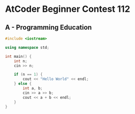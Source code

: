 # AtCoder Beginner Contest 112
## A - Programming Education
```cpp
#include <iostream>

using namespace std;

int main() {
    int n;
    cin >> n;

    if (n == 1) {
        cout << "Hello World" << endl;
    } else {
        int a, b;
        cin >> a >> b;
        cout << a + b << endl;
    }
}
```
